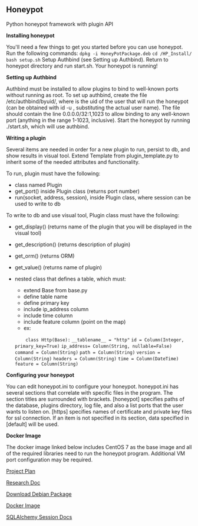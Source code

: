 


> 

Honeypot
-----------
Python honeypot framework with plugin API

**Installing honeypot**

You'll need a few things to get you started before you can use honeypot.
Run the following commands:
`dpkg -i HoneyPotPackage.deb` 
`cd /HP_Install/` 
`bash setup.sh` 
Setup Authbind (see Setting up Authbind). 
Return to honeypot directory and run start.sh. 
Your honeypot is running!


**Setting up Authbind**

Authbind must be installed to allow plugins to bind to well-known ports without running as root. To set up authbind, create the file /etc/authbind/byuid/<uid>, where <uid> is the uid of the user that will run the honeypot (can be obtained with id -u <username>, substituting the actual user name). The file should contain the line 0.0.0.0/32:1,1023 to allow binding to any well-known port (anything in the range 1-1023, inclusive). Start the honeypot by running ./start.sh, which will use authbind.

**Writing a plugin**

Several items are needed in order for a new plugin to run, persist to db, and show results in visual tool. Extend Template from plugin_template.py to inherit some of the needed attributes and functionality.

To run, plugin must have the following:

 - class named Plugin
 - get_port() inside Plugin class (returns port number)
 - run(socket, address, session), inside Plugin class, where session can be used to write to db

To write to db and use visual tool, Plugin class must have the following:

 - get_display() (returns name of the plugin that you will be displayed in the visual tool)
 - get_description() (returns description of plugin)
 - get_orm() (returns ORM)
 - get_value() (returns name of plugin)
 - nested class that defines a table, which must:
	 - extend Base from base.py
	 - define table name
	 - define primary key
	 - include ip_address column
	 - include time column
	 - include feature column (point on the map)
	 - ex: 

	 `    class Http(Base):`
	`__tablename__ = "http"`
	`id = Column(Integer, primary_key=True)`
	`ip_address= Column(String, nullable=False)`
        `command = Column(String)`
        `path = Column(String)`
        `version = Column(String)`
        `headers = Column(String)`
        `time = Column(DateTime)`
        `feature = Column(String)`



**Configuring your honeypot**

You can edit honeypot.ini to configure your honeypot. honeypot.ini has several sections that correlate with specific files in the program. The section titles are surrounded with brackets. [honeypot] specifies paths of the database, plugins directory, log file, and also a list ports that the user wants to listen on. [https] specifies names of certificate and private key files for ssl connection. If an item is not specified in its section, data specified in [default] will be used.

**Docker Image**

The docker image linked below includes CentOS 7 as the base image and all of the required libraries need to run the honeypot program.  Additional VM port configuration may be required.  

[Project Plan](https://docs.google.com/document/d/1NPZYz_Gn41zKydzIijU4lbnletNN57zfZNM8AaEY_ZQ/edit?usp=sharing)

[Research Doc](https://docs.google.com/document/d/10FqRp2M8X2r19Jm75DzA1jPB805p85qZo2l6CmV1bM0/edit?usp=sharing)

[Download Debian Package](http://cs4260honeypot.com.s3-website-us-west-2.amazonaws.com/debian/HoneyPotPackage.deb)

[Docker Image](https://hub.docker.com/r/coyle5280/honeypot)

[SQLAlchemy Session Docs](http://docs.sqlalchemy.org/en/latest/orm/session.html)
